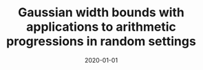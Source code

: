 ---
title: "Gaussian width bounds with applications to arithmetic progressions in random settings"
collection: publications
category: publications
permalink: /publication/2020-01-01-Gaussian-width-bounds-with-applications-to-arithmetic-progressions-in-random-settings
date: 2020-01-01
venue: 'International Mathematics Research Notices'
paperurl: 'https://academic.oup.com/imrn/article/2020/22/8673/5136491'
citation: ' Jop Bri{\&quot;e}t,  Sivakanth Gopi, &quot;Gaussian width bounds with applications to arithmetic progressions in random settings.&quot; International Mathematics Research Notices, 2020.'
---